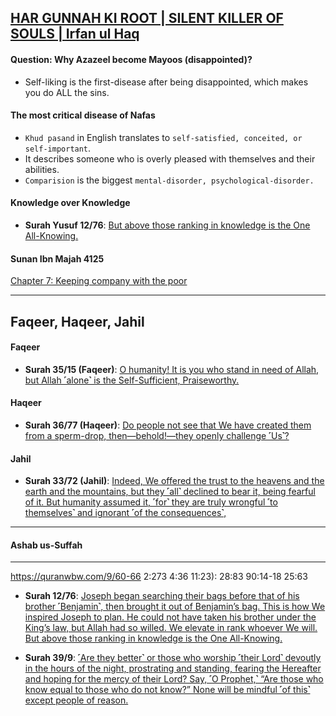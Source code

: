 ## [HAR GUNNAH KI ROOT | SILENT KILLER OF SOULS | Irfan ul Haq](https://www.youtube.com/watch?v=4E_NIK9phjw)

#### Question: Why Azazeel become Mayoos (disappointed)?
* Self-liking is the first-disease after being disappointed, which makes you do ALL the sins.

#### The most critical disease of Nafas
* `Khud pasand` in English translates to `self-satisfied, conceited, or self-important`.
* It describes someone who is overly pleased with themselves and their abilities. 
* `Comparision` is the biggest `mental-disorder, psychological-disorder.`

#### Knowledge over Knowledge
* __Surah Yusuf 12/76__: [But above those ranking in knowledge is the One All-Knowing.](https://quranwbw.com/12/76)

#### Sunan Ibn Majah 4125
[Chapter 7: Keeping company with the poor](https://sunnah.com/ibnmajah:4125)

***


## Faqeer, Haqeer, Jahil

#### Faqeer
* __Surah 35/15 (Faqeer)__: [O humanity! It is you who stand in need of Allah, but Allah ˹alone˺ is the Self-Sufficient, Praiseworthy.](https://quranwbw.com/35/15)

#### Haqeer
* __Surah 36/77 (Haqeer)__: [Do people not see that We have created them from a sperm-drop, then—behold!—they openly challenge ˹Us˺?](https://quranwbw.com/36/77)

#### Jahil
* __Surah 33/72 (Jahil)__: [Indeed, We offered the trust to the heavens and the earth and the mountains, but they ˹all˺ declined to bear it, being fearful of it. But humanity assumed it, ˹for˺ they are truly wrongful ˹to themselves˺ and ignorant ˹of the consequences˺,](https://quranwbw.com/33/72)

***

#### Ashab us-Suffah

***

https://quranwbw.com/9/60-66
2:273
4:36
11:23):
28:83
90:14-18
25:63



* __Surah 12/76__: [Joseph began searching their bags before that of his brother ˹Benjamin˺, then brought it out of Benjamin’s bag. This is how We inspired Joseph to plan. He could not have taken his brother under the King’s law, but Allah had so willed. We elevate in rank whoever We will. But above those ranking in knowledge is the One All-Knowing.](https://quranwbw.com/12/76)

* __Surah 39/9__: [˹Are they better˺ or those who worship ˹their Lord˺ devoutly in the hours of the night, prostrating and standing, fearing the Hereafter and hoping for the mercy of their Lord? Say, ˹O Prophet,˺ “Are those who know equal to those who do not know?” None will be mindful ˹of this˺ except people of reason.](https://quranwbw.com/39/9)

